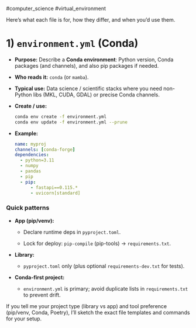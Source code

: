 #computer_science #virtual_environment

Here’s what each file is for, how they differ, and when you’d use them.

# 1) `environment.yml` (Conda)

- **Purpose:** Describe a **Conda environment**: Python version, Conda packages (and channels), and also pip packages if needed.
    
- **Who reads it:** `conda` (or `mamba`).
    
- **Typical use:** Data science / scientific stacks where you need non-Python libs (MKL, CUDA, GDAL) or precise Conda channels.
    
- **Create / use:**
    
    ```bash
    conda env create -f environment.yml
    conda env update -f environment.yml --prune
    ```
    
- **Example:**
    
    ```yaml
    name: myproj
    channels: [conda-forge]
    dependencies:
      - python=3.11
      - numpy
      - pandas
      - pip
      - pip:
          - fastapi==0.115.*
          - uvicorn[standard]
    ```

### Quick patterns

- **App (pip/venv):**
    
    - Declare runtime deps in `pyproject.toml`.
        
    - Lock for deploy: `pip-compile` (pip-tools) → `requirements.txt`.
        
- **Library:**
    
    - `pyproject.toml` only (plus optional `requirements-dev.txt` for tests).
        
- **Conda-first project:**
    
    - `environment.yml` is primary; avoid duplicate lists in `requirements.txt` to prevent drift.
        

If you tell me your project type (library vs app) and tool preference (pip/venv, Conda, Poetry), I’ll sketch the exact file templates and commands for your setup.